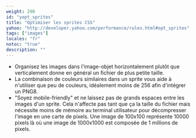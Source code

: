 ```yaml
---
weight: 290
id: "yopt_sprites"
title: "Optimiser les sprites CSS"
yahoo: "http://developer.yahoo.com/performance/rules.html#opt_sprites"
tags: ["images"]
locales: "fr"
notoc: "true"
description: ""
---
```


- Organisez les images dans l'image-objet horizontalement plutôt que verticalement donne en général un fichier de plus petite taille.
- La combinaison de couleurs similaires dans un sprite vous aide à n'utiliser que peu de couleurs, idéalement moins de 256 afin d'intégrer un PNG8.
- "Soyez mobile-friendly" et ne laissez pas de grands espaces entre les images d'un sprite. Cela n'affecte pas tant que ça la taille du fichier mais nécessite moins de mémoire au terminal utilisateur pour décompresser l'image en une carte de pixels. Une image de 100x100 représente 10000 pixels là où une image de 1000x1000 est composée de 1 millions de pixels.